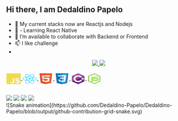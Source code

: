 ## Hi there, I am Dedaldino Papelo

- 👀 My current stacks now are Reactjs and Nodejs
- 🌱 - Learning React Native
- 💞️ I’m available to collaborate with Backend or Frontend
- 📫 I like challenge
- 
<div align="center">
  <a href="https://github.com/Dedaldino-Papelo">
  <img height="180em" src="https://github-readme-stats.vercel.app/api?username=Dedaldino-Papelo&show_icons=true&theme=dracula&include_all_commits=true&count_private=true"/>
  <img height="180em" src="https://github-readme-stats.vercel.app/api/top-langs/?username=Dedaldino-Papelo&layout=compact&langs_count=7&theme=dracula"/>
</div>
  
  <div style="display: inline_block"><br>
  <img align="center" alt="Deda-Js" height="30" width="40" src="https://raw.githubusercontent.com/devicons/devicon/master/icons/javascript/javascript-plain.svg">
  <img align="center" alt="Deda-React" height="30" width="40" src="https://raw.githubusercontent.com/devicons/devicon/master/icons/react/react-original.svg">
  <img align="center" alt="Deda-HTML" height="30" width="40" src="https://raw.githubusercontent.com/devicons/devicon/master/icons/html5/html5-original.svg">
  <img align="center" alt="Deda-CSS" height="30" width="40" src="https://raw.githubusercontent.com/devicons/devicon/master/icons/css3/css3-original.svg">
  <img align="center" alt="Deda-Csharp" height="30" width="40" src="https://raw.githubusercontent.com/devicons/devicon/master/icons/csharp/csharp-original.svg">
  <img align="center" alt="Deda-Nodejs" height="30" width="40" src="https://raw.githubusercontent.com/devicons/devicon/master/icons/nodejs/nodejs-original.svg">   
</div>
  
  ##
  
  <div>
  <a href="https://instagram.com/youngdeda" target="_blank"><img src="https://img.shields.io/badge/-Instagram-%23E4405F?style=for-the-badge&logo=instagram&logoColor=white" target="_blank"></a>
 <a href="https://discord.gg/Dedaldino Papelo#9865" target="_blank"><img src="https://img.shields.io/badge/Discord-7289DA?style=for-the-badge&logo=discord&logoColor=white" target="_blank"></a> 
  <a href = "mailto:kelsonpapelo18@gmail.com"><img src="https://img.shields.io/badge/-Gmail-%23333?style=for-the-badge&logo=gmail&logoColor=white" target="_blank"></a>
  <a href="https://www.linkedin.com/in/dedaldino-papelo" target="_blank"><img src="https://img.shields.io/badge/-LinkedIn-%230077B5?style=for-the-badge&logo=linkedin&logoColor=white" target="_blank"></a> 
  </div>
 ![Snake animation](https://github.com/Dedaldino-Papelo/Dedaldino-Papelo/blob/output/github-contribution-grid-snake.svg)
